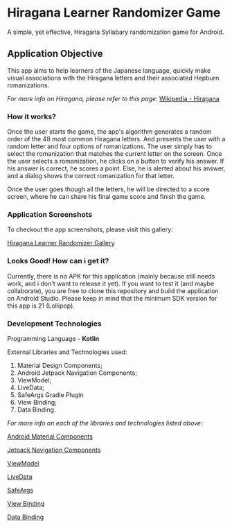 # Hiragana Learner Randomizer Game
A simple, yet effective, Hiragana Syllabary randomization game for Android.

## Application Objective
This app aims to help learners of the Japanese language, quickly make visual associations with the Hiragana letters and 
their associated Hepburn romanizations.

<i>For more info on Hiragana, please refer to this page:</i>
[Wikipedia - Hiragana](https://en.wikipedia.org/wiki/Hiragana)

### How it works?
Once the user starts the game, the app's algorithm generates a random order of the 48 most common Hiragana letters. And presents 
the user with a random letter and four options of romanizations. The user simply has to select the romanization that matches 
the current letter on the screen. Once the user selects a romanization, he clicks on a button to verify his answer. If his answer is correct,
he scores a point. Else, he is alerted about his answer, and a dialog shows the correct romanization for that letter.
<p>Once the user goes though all the letters, he will be directed to a score screen, where he can share his final game score
and finish the game.</p>

### Application Screenshots
To checkout the app screenshots, please visit this gallery:
<p><a href="https://postimg.cc/gallery/Tbb9ss8">Hiragana Learner Randomizer Gallery</a></p>

### Looks Good! How can i get it?
Currently, there is no APK for this application (mainly because still needs work, and i don't want to release it yet). 
If you want to test it (and maybe collaborate), you are free to clone this repository and build the
application on Android Studio. Please keep in mind that the minimum SDK version for this app is 21 (Lollipop).

### Development Technologies
Programming Language - **Kotlin**
<p>External Libraries and Technologies used:</p>
<ol>
  <li>Material Design Components;</li>
  <li>Android Jetpack Navigation Components;</li>
  <li>ViewModel;</li>
  <li>LiveData;</li>
  <li>SafeArgs Gradle Plugin</li>
  <li>View Binding;</li>
  <li>Data Binding.</li>
</ol >

<i>For more info on each of the libraries and technologies listed above:</i>
<p><a href="https://github.com/material-components/material-components-android">Android Material Components</a></p>
<p><a href="https://developer.android.com/guide/navigation/navigation-getting-started">Jetpack Navigation Components</a></p>
<p><a href="https://developer.android.com/topic/libraries/architecture/viewmodel">ViewModel</a></p>
<p><a href="https://developer.android.com/topic/libraries/architecture/livedata">LiveData</a></p>
<p><a href="https://developer.android.com/guide/navigation/navigation-pass-data#Safe-args">SafeArgs</a></p>
<p><a href="https://developer.android.com/topic/libraries/view-binding">View Binding</a></p>
<p><a href="https://developer.android.com/topic/libraries/data-binding">Data Binding</a></p>

